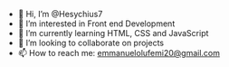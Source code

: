 - 👋 Hi, I’m @Hesychius7
- 👀 I’m interested in Front end Development 
- 🌱 I’m currently learning HTML, CSS and JavaScript 
- 💞️ I’m looking to collaborate on projects
- 📫 How to reach me: emmanuelolufemi20@gmail.com 

<!---
Hesychius7/Hesychius7 is a ✨ special ✨ repository because its `README.md` (this file) appears on your GitHub profile.
You can click the Preview link to take a look at your changes.
--->
